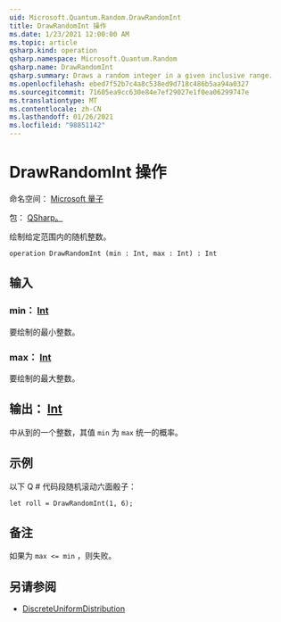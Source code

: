 ```yaml
---
uid: Microsoft.Quantum.Random.DrawRandomInt
title: DrawRandomInt 操作
ms.date: 1/23/2021 12:00:00 AM
ms.topic: article
qsharp.kind: operation
qsharp.namespace: Microsoft.Quantum.Random
qsharp.name: DrawRandomInt
qsharp.summary: Draws a random integer in a given inclusive range.
ms.openlocfilehash: ebed7f52b7c4a8c538ed9d718c486b5aa94a0327
ms.sourcegitcommit: 71605ea9cc630e84e7ef29027e1f0ea06299747e
ms.translationtype: MT
ms.contentlocale: zh-CN
ms.lasthandoff: 01/26/2021
ms.locfileid: "98851142"
---
```

# <a name="drawrandomint-operation"></a>DrawRandomInt 操作

命名空间： [Microsoft 量子](xref:Microsoft.Quantum.Random)

包： [QSharp。](https://nuget.org/packages/Microsoft.Quantum.QSharp.Core)


绘制给定范围内的随机整数。

```qsharp
operation DrawRandomInt (min : Int, max : Int) : Int
```


## <a name="input"></a>输入

### <a name="min--int"></a>min： [Int](xref:microsoft.quantum.lang-ref.int)

要绘制的最小整数。


### <a name="max--int"></a>max： [Int](xref:microsoft.quantum.lang-ref.int)

要绘制的最大整数。



## <a name="output--int"></a>输出： [Int](xref:microsoft.quantum.lang-ref.int)

中从到的一个整数，其值 `min` 为 `max` 统一的概率。

## <a name="example"></a>示例

以下 Q # 代码段随机滚动六面骰子：

```qsharp
let roll = DrawRandomInt(1, 6);
```

## <a name="remarks"></a>备注

如果为 `max <= min` ，则失败。

## <a name="see-also"></a>另请参阅

- [DiscreteUniformDistribution](xref:Microsoft.Quantum.DiscreteUniformDistribution)